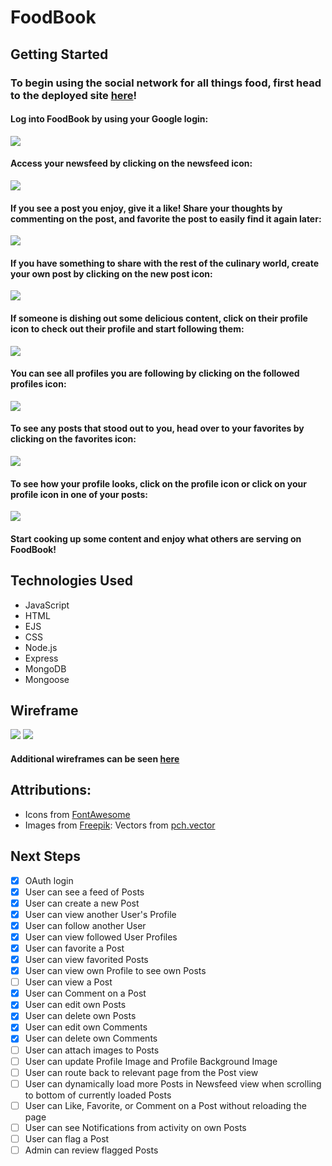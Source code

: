 # FoodBook

## Getting Started

### To begin using the social network for all things food, first head to the deployed site [here](https://foodbookapp.herokuapp.com/)!

#### Log into FoodBook by using your Google login:

<img src="./public/images/readme/FBLoginScreen.png">

#### Access your newsfeed by clicking on the newsfeed icon:

<img src="./public/images/readme/FBNewsfeed.png">

#### If you see a post you enjoy, give it a like! Share your thoughts by commenting on the post, and favorite the post to easily find it again later:

<img src="./public/images/readme/FBPostComment.png">

#### If you have something to share with the rest of the culinary world, create your own post by clicking on the new post icon:

<img src="./public/images/readme/FBNewPost.png">

#### If someone is dishing out some delicious content, click on their profile icon to check out their profile and start following them:

<img src="./public/images/readme/FBProfileView.png">

#### You can see all profiles you are following by clicking on the followed profiles icon:

<img src="./public/images/readme/FBFollowedProfiles.png">

#### To see any posts that stood out to you, head over to your favorites by clicking on the favorites icon:

<img src="./public/images/readme/FBFavoritePosts.png">

#### To see how your profile looks, click on the profile icon or click on your profile icon in one of your posts:

<img src="./public/images/readme/FBViewYourProfile.png">

#### Start cooking up some content and enjoy what others are serving on FoodBook!
## Technologies Used

- JavaScript
- HTML
- EJS
- CSS
- Node.js
- Express
- MongoDB
- Mongoose

## Wireframe

<img src="./public/images/readme/FBNewsfeedView(Mobile).png">
<img src="./public/images/readme/FBHomeView-ExpandedComments(Desktop).png">

#### Additional wireframes can be seen [here](https://trello.com/b/87eZplTi/foodbook)

## Attributions:

* Icons from [FontAwesome](https://fontawesome.com/)
* Images from [Freepik](): Vectors from [pch.vector](https://www.freepik.com/pch-vector)

## Next Steps

- [x] OAuth login
- [x] User can see a feed of Posts
- [x] User can create a new Post
- [x] User can view another User's Profile
- [x] User can follow another User
- [x] User can view followed User Profiles
- [x] User can favorite a Post
- [x] User can view favorited Posts
- [x] User can view own Profile to see own Posts
- [ ] User can view a Post
- [x] User can Comment on a Post
- [x] User can edit own Posts
- [x] User can delete own Posts
- [x] User can edit own Comments
- [x] User can delete own Comments
- [ ] User can attach images to Posts
- [ ] User can update Profile Image and Profile Background Image
- [ ] User can route back to relevant page from the Post view
- [ ] User can dynamically load more Posts in Newsfeed view when scrolling to bottom of currently loaded Posts
- [ ] User can Like, Favorite, or Comment on a Post without reloading the page
- [ ] User can see Notifications from activity on own Posts
- [ ] User can flag a Post
- [ ] Admin can review flagged Posts